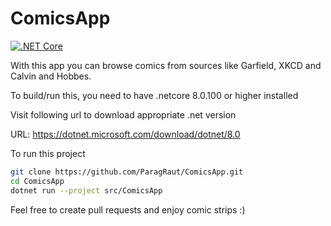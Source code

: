 # ComicsApp

[![.NET Core](https://github.com/ParagRaut/ComicsApp/actions/workflows/dotnetcore.yml/badge.svg)](https://github.com/ParagRaut/ComicsApp/actions/workflows/dotnetcore.yml)

With this app you can browse comics from sources like Garfield, XKCD and Calvin and Hobbes. <br/>

To build/run this, you need to have .netcore 8.0.100 or higher installed

Visit following url to download appropriate .net version <br/>

URL: https://dotnet.microsoft.com/download/dotnet/8.0

To run this project

```bash
git clone https://github.com/ParagRaut/ComicsApp.git
cd ComicsApp
dotnet run --project src/ComicsApp
```

Feel free to create pull requests and enjoy comic strips :)
